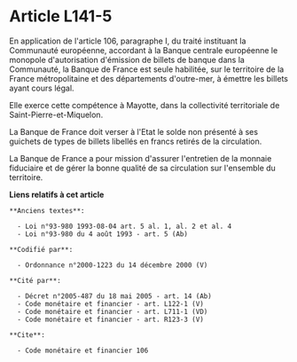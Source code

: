 # Article L141-5

En application de l'article 106, paragraphe I, du traité instituant la Communauté européenne, accordant à la Banque centrale
européenne le monopole d'autorisation d'émission de billets de banque dans la Communauté, la Banque de France est seule
habilitée, sur le territoire de la France métropolitaine et des départements d'outre-mer, à émettre les billets ayant cours
légal.

Elle exerce cette compétence à Mayotte, dans la collectivité territoriale de Saint-Pierre-et-Miquelon.

La Banque de France doit verser à l'Etat le solde non présenté à ses guichets de types de billets libellés en francs retirés
de la circulation.

La Banque de France a pour mission d'assurer l'entretien de la monnaie fiduciaire et de gérer la bonne qualité de sa
circulation sur l'ensemble du territoire.

**Liens relatifs à cet article**

	**Anciens textes**:

	  - Loi n°93-980 1993-08-04 art. 5 al. 1, al. 2 et al. 4
	  - Loi n°93-980 du 4 août 1993 - art. 5 (Ab)

	**Codifié par**:

	  - Ordonnance n°2000-1223 du 14 décembre 2000 (V)

	**Cité par**:

	  - Décret n°2005-487 du 18 mai 2005 - art. 14 (Ab)
	  - Code monétaire et financier - art. L122-1 (V)
	  - Code monétaire et financier - art. L711-1 (VD)
	  - Code monétaire et financier - art. R123-3 (V)

	**Cite**:

	  - Code monétaire et financier 106
